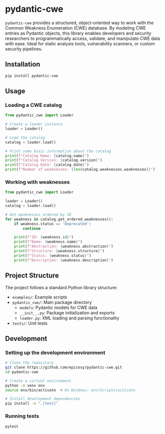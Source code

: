 # pydantic-cwe

`pydantic-cwe` provides a structured, object-oriented way to work with the Common Weakness Enumeration (CWE) database. 
By modeling CWE entries as Pydantic objects, this library enables developers and security researchers to 
programmatically access, validate, and manipulate CWE data with ease. Ideal for static analysis tools, vulnerability 
scanners, or custom security pipelines.

## Installation

```bash
pip install pydantic-cwe
```

## Usage

### Loading a CWE catalog

```python
from pydantic_cwe import Loader

# Create a loader instance
loader = Loader()

# Load the catalog
catalog = loader.load()

# Print some basic information about the catalog
print(f"Catalog Name: {catalog.name}")
print(f"Catalog Version: {catalog.version}")
print(f"Catalog Date: {catalog.date}")
print(f"Number of weaknesses: {len(catalog.weaknesses.weaknesses)}")
```

### Working with weaknesses

```python
from pydantic_cwe import Loader

loader = Loader()
catalog = loader.load()

# Get weaknesses ordered by ID
for weakness in catalog.get_ordered_weaknesses():
    if weakness.status == 'Deprecated':
        continue

    print(f"ID: {weakness.id}")
    print(f"Name: {weakness.name}")
    print(f"Abstraction: {weakness.abstraction}")
    print(f"Structure: {weakness.structure}")
    print(f"Status: {weakness.status}")
    print(f"Description: {weakness.description}")
```

## Project Structure

The project follows a standard Python library structure:

- `examples/`: Example scripts
- `pydantic_cwe/`: Main package directory
  - `models`: Pydantic models for CWE data
  - `__init__.py`: Package initialization and exports
  - `loader.py`: XML loading and parsing functionality
- `tests/`: Unit tests

## Development

### Setting up the development environment

```bash
# Clone the repository
git clone https://github.com/epicosy/pydantic-cwe.git
cd pydantic-cwe

# Create a virtual environment
python -m venv env
source env/bin/activate  # On Windows: env\Scripts\activate

# Install development dependencies
pip install -e ".[test]"
```

### Running tests

```bash
pytest
```
